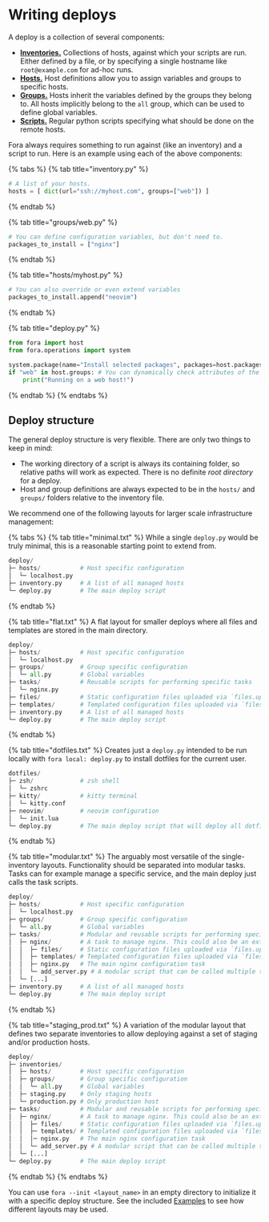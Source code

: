 # Writing deploys

A deploy is a collection of several components:

* [**Inventories.**](TODO/) Collections of hosts, against which your scripts are run. Either defined by a file, or by specifying a single hostname like `root@example.com` for ad-hoc runs.
* [**Hosts.**](TODO/) Host definitions allow you to assign variables and groups to specific hosts.
* [**Groups.**](TODO/) Hosts inherit the variables defined by the groups they belong to. All hosts implicitly belong to the `all` group, which can be used to define global variables.
* [**Scripts.**](TODO/) Regular python scripts specifying what should be done on the remote hosts.

Fora always requires something to run against (like an inventory) and a script to run. Here is an example using each of the above components:

{% tabs %}
{% tab title="inventory.py" %}
```python
# A list of your hosts.
hosts = [ dict(url="ssh://myhost.com", groups=["web"]) ]
```
{% endtab %}

{% tab title="groups/web.py" %}
```python
# You can define configuration variables, but don't need to.
packages_to_install = ["nginx"]
```
{% endtab %}

{% tab title="hosts/myhost.py" %}
```python
# You can also override or even extend variables
packages_to_install.append("neovim")
```
{% endtab %}

{% tab title="deploy.py" %}
```python
from fora import host
from fora.operations import system

system.package(name="Install selected packages", packages=host.packages_to_install)
if "web" in host.groups: # You can dynamically check attributes of the host
	print("Running on a web host!")
```
{% endtab %}
{% endtabs %}

## Deploy structure

The general deploy structure is very flexible. There are only two things to keep in mind:

* The working directory of a script is always its containing folder, so relative paths will work as expected. There is no definite _root directory_ for a deploy.
* Host and group definitions are always expected to be in the `hosts/` and `groups/` folders relative to the inventory file.

We recommend one of the following layouts for larger scale infrastructure management:

{% tabs %}
{% tab title="minimal.txt" %}
While a single `deploy.py` would be truly minimal, this is a reasonable starting point to extend from.

```python
deploy/
├─ hosts/           # Host specific configuration
│  └─ localhost.py
├─ inventory.py     # A list of all managed hosts
└─ deploy.py        # The main deploy script
```
{% endtab %}

{% tab title="flat.txt" %}
A flat layout for smaller deploys where all files and templates are stored in the main directory.

```python
deploy/
├─ hosts/           # Host specific configuration
│  └─ localhost.py
├─ groups/          # Group specific configuration
│  └─ all.py        # Global variables
├─ tasks/           # Reusable scripts for performing specific tasks
│  └─ nginx.py
├─ files/           # Static configuration files uploaded via `files.upload()`
├─ templates/       # Templated configuration files uploaded via `files.template()`
├─ inventory.py     # A list of all managed hosts
└─ deploy.py        # The main deploy script
```
{% endtab %}

{% tab title="dotfiles.txt" %}
Creates just a `deploy.py` intended to be run locally with `fora local: deploy.py` to install dotfiles for the current user.

```python
dotfiles/
├─ zsh/             # zsh shell
│  └─ zshrc
├─ kitty/           # kitty terminal
│  └─ kitty.conf
├─ neovim/          # neovim configuration
│  └─ init.lua
└─ deploy.py        # The main deploy script that will deploy all dotfiles
```
{% endtab %}

{% tab title="modular.txt" %}
The arguably most versatile of the single-inventory layouts. Functionality should be separated into modular tasks. Tasks can for example manage a specific service, and the main deploy just calls the task scripts.

```python
deploy/
├─ hosts/           # Host specific configuration
│  └─ localhost.py
├─ groups/          # Group specific configuration
│  └─ all.py        # Global variables
├─ tasks/           # Modular and reusable scripts for performing specific tasks
│  ├─ nginx/        # A task to manage nginx. This could also be an external repository.
│  │  ├─ files/     # Static configuration files uploaded via `files.upload()`
│  │  ├─ templates/ # Templated configuration files uploaded via `files.template()`
│  │  ├─ nginx.py   # The main nginx configuration task
│  │  └─ add_server.py # A modular script that can be called multiple times to add server blocks
│  └─ [...]
├─ inventory.py     # A list of all managed hosts
└─ deploy.py        # The main deploy script
```
{% endtab %}

{% tab title="staging_prod.txt" %}
A variation of the modular layout that defines two separate inventories to allow deploying against a set of staging and/or production hosts.

```python
deploy/
├─ inventories/
│  ├─ hosts/        # Host specific configuration
│  ├─ groups/       # Group specific configuration
│  │  └─ all.py     # Global variables
│  ├─ staging.py    # Only staging hosts
│  └─ production.py # Only production host
├─ tasks/           # Modular and reusable scripts for performing specific tasks
│  ├─ nginx/        # A task to manage nginx. This could also be an external repository.
│  │  ├─ files/     # Static configuration files uploaded via `files.upload()`
│  │  ├─ templates/ # Templated configuration files uploaded via `files.template()`
│  │  │─ nginx.py   # The main nginx configuration task
│  │  └─ add_server.py # A modular script that can be called multiple times to add server blocks
│  └─ [...]
└─ deploy.py        # The main deploy script
```
{% endtab %}
{% endtabs %}

You can use `fora --init <layout_name>` in an empty directory to initialize it with a specific deploy structure. See the included [Examples](../TODO/) to see how different layouts may be used.
